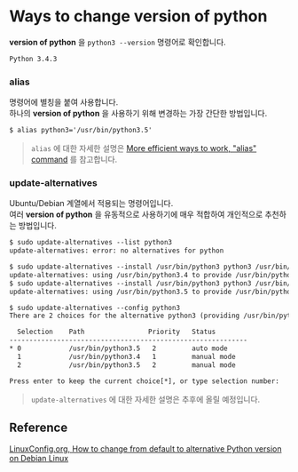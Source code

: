 # Ways to change version of python

**version of python** 을 `python3 --version` 명령어로 확인합니다.

```txt
Python 3.4.3
```

### alias

명령어에 별칭을 붙여 사용합니다.  
하나의 **version of python** 을 사용하기 위해 변경하는 가장 간단한 방법입니다.

```txt
$ alias python3='/usr/bin/python3.5'
```

> `alias` 에 대한 자세한 설명은 [More efficient ways to work, "alias" command][more-efficient-ways-to-work-alias-command] 를 참고합니다.

### update-alternatives

Ubuntu/Debian 계열에서 적용되는 명령어입니다.  
여러 **version of python** 을 유동적으로 사용하기에 매우 적합하여 개인적으로 추천하는 방법입니다.

```txt
$ sudo update-alternatives --list python3
update-alternatives: error: no alternatives for python

$ sudo update-alternatives --install /usr/bin/python3 python3 /usr/bin/python3.4 1
update-alternatives: using /usr/bin/python3.4 to provide /usr/bin/python3 (python3) in auto mode
$ sudo update-alternatives --install /usr/bin/python3 python3 /usr/bin/python3.5 2
update-alternatives: using /usr/bin/python3.5 to provide /usr/bin/python3 (python3) in auto mode

$ sudo update-alternatives --config python3
There are 2 choices for the alternative python3 (providing /usr/bin/python3).

  Selection    Path                Priority   Status
------------------------------------------------------------
* 0            /usr/bin/python3.5   2         auto mode
  1            /usr/bin/python3.4   1         manual mode
  2            /usr/bin/python3.5   2         manual mode

Press enter to keep the current choice[*], or type selection number:
```

> `update-alternatives` 에 대한 자세한 설명은 추후에 올릴 예정입니다.

## Reference

[LinuxConfig.org, How to change from default to alternative Python version on Debian Linux][how-to-change-from-default-to-alternative-python-version-on-debian-linux]

[more-efficient-ways-to-work-alias-command]: https://github.com/byeonggukgong/til/blob/master/linux/more-efficient-ways-to-work-alias-command.md
[how-to-change-from-default-to-alternative-python-version-on-debian-linux]: https://linuxconfig.org/how-to-change-from-default-to-alternative-python-version-on-debian-linux